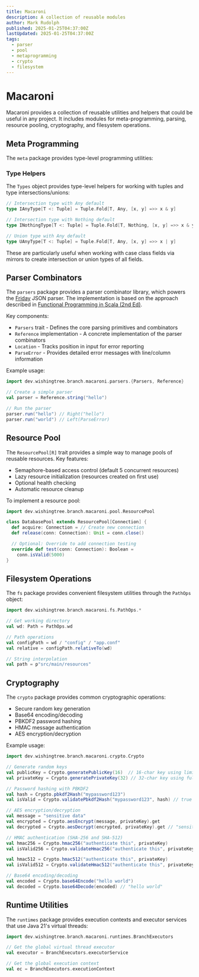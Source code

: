 ```yaml
---
title: Macaroni
description: A collection of reusable modules
author: Mark Rudolph
published: 2025-01-25T04:37:00Z
lastUpdated: 2025-01-25T04:37:00Z
tags:
  - parser
  - pool
  - metaprogramming
  - crypto
  - filesystem
---
```


# Macaroni

Macaroni provides a collection of reusable utilities and helpers that could be useful in any project. It includes modules for meta-programming, parsing, resource pooling, cryptography, and filesystem operations.

## Meta Programming

The `meta` package provides type-level programming utilities:

### Type Helpers

The `Types` object provides type-level helpers for working with tuples and type intersections/unions:

```scala
// Intersection type with Any default
type IAnyType[T <: Tuple] = Tuple.Fold[T, Any, [x, y] =>> x & y]

// Intersection type with Nothing default
type INothingType[T <: Tuple] = Tuple.Fold[T, Nothing, [x, y] =>> x & y]

// Union type with Any default
type UAnyType[T <: Tuple] = Tuple.Fold[T, Any, [x, y] =>> x | y]
```

These are particularly useful when working with case class fields via mirrors to create intersection or union types of all fields.

## Parser Combinators

The `parsers` package provides a parser combinator library, which powers the [Friday](../friday/index.md) JSON parser. The implementation is based on the approach described in [Functional Programming in Scala (2nd Ed)](https://www.manning.com/books/functional-programming-in-scala-second-edition).

Key components:

- `Parsers` trait - Defines the core parsing primitives and combinators
- `Reference` implementation - A concrete implementation of the parser combinators
- `Location` - Tracks position in input for error reporting
- `ParseError` - Provides detailed error messages with line/column information

Example usage:

```scala
import dev.wishingtree.branch.macaroni.parsers.{Parsers, Reference}

// Create a simple parser
val parser = Reference.string("hello")

// Run the parser
parser.run("hello") // Right("hello")
parser.run("world") // Left(ParseError)
```

## Resource Pool

The `ResourcePool[R]` trait provides a simple way to manage pools of reusable resources. Key features:

- Semaphore-based access control (default 5 concurrent resources)
- Lazy resource initialization (resources created on first use)
- Optional health checking
- Automatic resource cleanup

To implement a resource pool:

```scala
import dev.wishingtree.branch.macaroni.pool.ResourcePool

class DatabasePool extends ResourcePool[Connection] {
  def acquire: Connection = // Create new connection
  def release(conn: Connection): Unit = conn.close()

  // Optional: Override to add connection testing
  override def test(conn: Connection): Boolean =
    conn.isValid(5000)
}
```

## Filesystem Operations

The `fs` package provides convenient filesystem utilities through the `PathOps` object:

```scala
import dev.wishingtree.branch.macaroni.fs.PathOps.*

// Get working directory
val wd: Path = PathOps.wd

// Path operations
val configPath = wd / "config" / "app.conf"
val relative = configPath.relativeTo(wd)

// String interpolation
val path = p"src/main/resources"
```

## Cryptography

The `crypto` package provides common cryptographic operations:

- Secure random key generation 
- Base64 encoding/decoding
- PBKDF2 password hashing
- HMAC message authentication
- AES encryption/decryption

Example usage:

```scala
import dev.wishingtree.branch.macaroni.crypto.Crypto

// Generate random keys
val publicKey = Crypto.generatePublicKey(16)  // 16-char key using limited ASCII range
val privateKey = Crypto.generatePrivateKey(32) // 32-char key using full ASCII range

// Password hashing with PBKDF2
val hash = Crypto.pbkdf2Hash("mypassword123")
val isValid = Crypto.validatePbkdf2Hash("mypassword123", hash) // true

// AES encryption/decryption
val message = "sensitive data"
val encrypted = Crypto.aesEncrypt(message, privateKey).get
val decrypted = Crypto.aesDecrypt(encrypted, privateKey).get // "sensitive data"

// HMAC authentication (SHA-256 and SHA-512)
val hmac256 = Crypto.hmac256("authenticate this", privateKey)
val isValid256 = Crypto.validateHmac256("authenticate this", privateKey, hmac256) // true

val hmac512 = Crypto.hmac512("authenticate this", privateKey)
val isValid512 = Crypto.validateHmac512("authenticate this", privateKey, hmac512) // true

// Base64 encoding/decoding
val encoded = Crypto.base64Encode("hello world")
val decoded = Crypto.base64Decode(encoded) // "hello world"
```

## Runtime Utilities

The `runtimes` package provides execution contexts and executor services that use Java 21's virtual threads:

```scala
import dev.wishingtree.branch.macaroni.runtimes.BranchExecutors

// Get the global virtual thread executor
val executor = BranchExecutors.executorService

// Get the global execution context
val ec = BranchExecutors.executionContext
```
